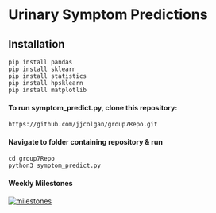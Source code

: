 # Urinary Symptom Predictions
## Installation
    pip install pandas
    pip install sklearn
    pip install statistics
    pip install hpsklearn
    pip install matplotlib

#### To run symptom_predict.py, clone this repository:
    https://github.com/jjcolgan/group7Repo.git
   
#### Navigate to folder containing repository & run
    cd group7Repo
    python3 symptom_predict.py
    
#### Weekly Milestones
[
![milestones](https://user-images.githubusercontent.com/62032266/114088498-b1b82700-987a-11eb-9eef-ebf824d695cc.PNG)
](url)
